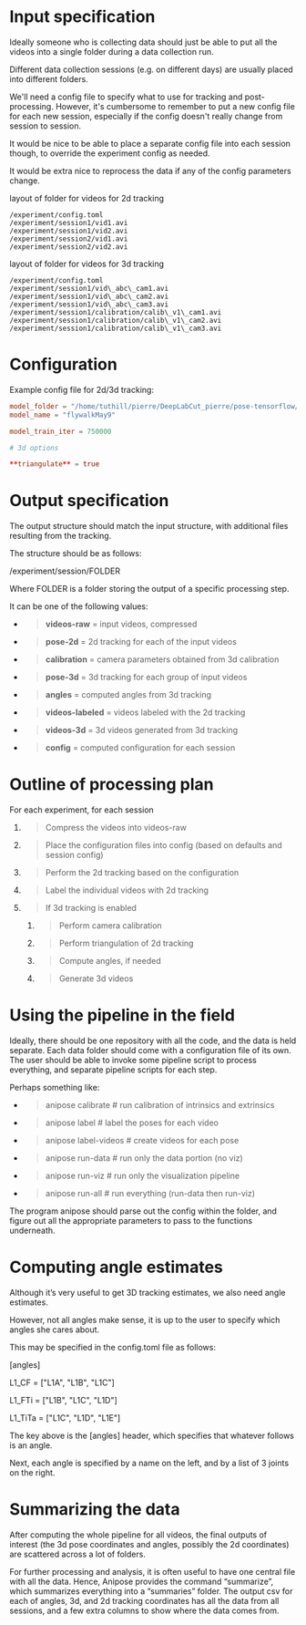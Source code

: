 # Input specification

Ideally someone who is collecting data should just be able to put all
the videos into a single folder during a data collection run.

Different data collection sessions (e.g. on different days) are usually
placed into different folders.

We'll need a config file to specify what to use for tracking and
post-processing. However, it's cumbersome to remember to put a new
config file for each new session, especially if the config doesn't
really change from session to session.

It would be nice to be able to place a separate config file into each
session though, to override the experiment config as needed.

It would be extra nice to reprocess the data if any of the config
parameters change.

layout of folder for videos for 2d tracking


```
/experiment/config.toml
/experiment/session1/vid1.avi
/experiment/session1/vid2.avi
/experiment/session2/vid1.avi
/experiment/session2/vid2.avi
```

layout of folder for videos for 3d tracking

```
/experiment/config.toml
/experiment/session1/vid\_abc\_cam1.avi
/experiment/session1/vid\_abc\_cam2.avi
/experiment/session1/vid\_abc\_cam3.avi
/experiment/session1/calibration/calib\_v1\_cam1.avi
/experiment/session1/calibration/calib\_v1\_cam2.avi
/experiment/session1/calibration/calib\_v1\_cam3.avi
```

# Configuration

Example config file for 2d/3d tracking:

```toml
model_folder = "/home/tuthill/pierre/DeepLabCut_pierre/pose-tensorflow/models"
model_name = "flywalkMay9"

model_train_iter = 750000

# 3d options

**triangulate** = true
```

# Output specification

The output structure should match the input structure, with additional
files resulting from the tracking.

The structure should be as follows:

/experiment/session/FOLDER

Where FOLDER is a folder storing the output of a specific processing
step.

It can be one of the following values:

  - > **videos-raw** = input videos, compressed

  - > **pose-2d** = 2d tracking for each of the input videos

  - > **calibration** = camera parameters obtained from 3d calibration

  - > **pose-3d** = 3d tracking for each group of input videos

  - > **angles** = computed angles from 3d tracking

  - > **videos-labeled** = videos labeled with the 2d tracking

  - > **videos-3d** = 3d videos generated from 3d tracking

  - > **config** = computed configuration for each session

# Outline of processing plan

For each experiment, for each session

1.  > Compress the videos into videos-raw

2.  > Place the configuration files into config (based on defaults and
    > session config)

3.  > Perform the 2d tracking based on the configuration

4.  > Label the individual videos with 2d tracking

5.  > If 3d tracking is enabled
    
    1.  > Perform camera calibration
    
    2.  > Perform triangulation of 2d tracking
    
    3.  > Compute angles, if needed
    
    4.  > Generate 3d videos

# Using the pipeline in the field

Ideally, there should be one repository with all the code, and the data
is held separate. Each data folder should come with a configuration file
of its own. The user should be able to invoke some pipeline script to
process everything, and separate pipeline scripts for each step.

Perhaps something like:

  - > anipose calibrate \# run calibration of intrinsics and extrinsics

  - > anipose label \# label the poses for each video

  - > anipose label-videos \# create videos for each pose

  - > anipose run-data \# run only the data portion (no viz)

  - > anipose run-viz \# run only the visualization pipeline

  - > anipose run-all \# run everything (run-data then run-viz)

The program anipose should parse out the config within the folder, and
figure out all the appropriate parameters to pass to the functions
underneath.

#   

# Computing angle estimates

Although it’s very useful to get 3D tracking estimates, we also need
angle estimates.

However, not all angles make sense, it is up to the user to specify
which angles she cares about.

This may be specified in the config.toml file as follows:

\[angles\]

L1\_CF = \["L1A", "L1B", "L1C"\]

L1\_FTi = \["L1B", "L1C", "L1D"\]

L1\_TiTa = \["L1C", "L1D", "L1E"\]

The key above is the \[angles\] header, which specifies that whatever
follows is an angle.

Next, each angle is specified by a name on the left, and by a list of 3
joints on the right.

# Summarizing the data

After computing the whole pipeline for all videos, the final outputs of
interest (the 3d pose coordinates and angles, possibly the 2d
coordinates) are scattered across a lot of folders.

For further processing and analysis, it is often useful to have one
central file with all the data. Hence, Anipose provides the command
“summarize”, which summarizes everything into a “summaries” folder.
The output csv for each of angles, 3d, and 2d tracking coordinates has
all the data from all sessions, and a few extra columns to show where
the data comes from.
